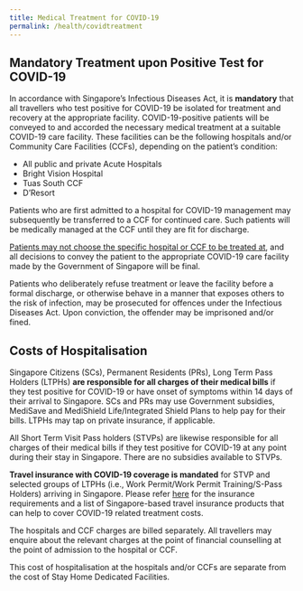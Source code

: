 ```yaml
---
title: Medical Treatment for COVID-19
permalink: /health/covidtreatment
---
```

## Mandatory Treatment upon Positive Test for COVID-19

In accordance with Singapore’s Infectious Diseases Act, it is **mandatory** that all travellers who test positive for COVID-19 be isolated for treatment and recovery at the appropriate facility. COVID-19-positive patients will be conveyed to and accorded the necessary medical treatment at a suitable COVID-19 care facility. These facilities can be the following hospitals and/or Community Care Facilities (CCFs), depending on the patient’s condition:
- All public and private Acute Hospitals
- Bright Vision Hospital
- Tuas South CCF
- D’Resort

Patients who are first admitted to a hospital for COVID-19 management may subsequently be transferred to a CCF for continued care. Such patients will be medically managed at the CCF until they are fit for discharge. 

<u>Patients may not choose the specific hospital or CCF to be treated at</u>, and all decisions to convey the patient to the appropriate COVID-19 care facility made by the Government of Singapore will be final. 

Patients who deliberately refuse treatment or leave the facility before a formal discharge, or otherwise behave in a manner that exposes others to the risk of infection, may be prosecuted for offences under the Infectious Diseases Act. Upon conviction, the offender may be imprisoned and/or fined.  

## Costs of Hospitalisation

Singapore Citizens (SCs), Permanent Residents (PRs), Long Term Pass Holders (LTPHs) **are responsible for all charges of their medical bills** if they test positive for COVID-19 or have onset of symptoms within 14 days of their arrival to Singapore. SCs and PRs may use Government subsidies, MediSave and MediShield Life/Integrated Shield Plans to help pay for their bills.  LTPHs may tap on private insurance, if applicable.

All Short Term Visit Pass holders (STVPs) are likewise responsible for all charges of their medical bills if they test positive for COVID-19 at any point during their stay in Singapore.  There are no subsidies available to STVPs.  

**Travel insurance with COVID-19 coverage is mandated** for STVP and selected groups of LTPHs (i.e., Work Permit/Work Permit Training/S-Pass Holders) arriving in Singapore. Please refer [here](/health/travelinsurance) for the insurance requirements and a list of Singapore-based travel insurance products that can help to cover COVID-19 related treatment costs.

The hospitals and CCF charges are billed separately. All travellers may enquire about the relevant charges at the point of financial counselling at the point of admission to the hospital or CCF.

This cost of hospitalisation at the hospitals and/or CCFs are separate from the cost of Stay Home Dedicated Facilities.